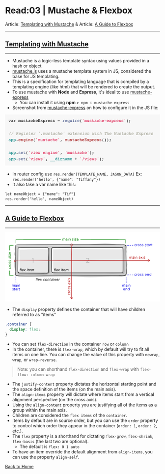 # Read:03 \| Mustache & Flexbox
Article: [Templating with Mustache](https://medium.com/@1sherlynn/javascript-templating-language-and-engine-mustache-js-with-node-and-express-f4c2530e73b2)  &  Article: [A Guide to Flexbox](https://css-tricks.com/snippets/css/a-guide-to-flexbox/) 


---
## [Templating with Mustache](https://medium.com/@1sherlynn/javascript-templating-language-and-engine-mustache-js-with-node-and-express-f4c2530e73b2)  
---
- Mustache is a logic-less template syntax using values provided in a hash or object
- [mustache.js](https://github.com/janl/mustache.js) uses a mustache template system in JS, considered the base for JS templating.
- This is a specification for templating language that is compiled by a templating engine (like html) that will be rendered to create the output.
- To use mustache with **Node** and **Express**, it's ideal to use [mustache-express](https://www.npmjs.com/package/mustache-express)
  - You can install it using **npm** `> npm i mustache-express`
- Screenshot from [mustache-express](https://www.npmjs.com/package/mustache-express) on how to configure it in the JS file:   

<img src="../images/mustacheexpress.png">

- In router config use `res.render(TEMPLATE_NAME, JASON_DATA)` Ex: `res.render('hello', {"name": "Tiffany"})`
- It also take a var name like this: 

```
let nameObject = {"name": "Tif"}
res.render('hello', nameObject)
```


---
## [A Guide to Flexbox](https://css-tricks.com/snippets/css/a-guide-to-flexbox/)  
---

<img src="../images/cssflexwords.png">

- The `display` property defines the container that will have children referred to as "items"

```css
.container {
  display: flex;
}
```

- You can set `flex-direction` in the container `row` or `column`
- In the container, there is `flex-wrap`, which by default will try to fit all items on one line. You can change the value of this property with `nowrap`, `wrap`, or `wrap-reverse`.

> Note: you can shorthand `flex-direction` and `flex-wrap` with `flex-flow: column wrap`

- The `justify-content` property dictates the horizontal starting point and the space definition of the items (on the main axis).
- The `align-items` property will dictate where items start from a vertical alignment perspective (on the cross axis).
- Using the `align-content` property you are justifying all of the items as a group within the main axis.
- Children are considered the `flex items` of the `container`.
- Items by default are in source order, but you can use the `order` property to control which order they appear in the container (`order: 1`, `order: 2`, etc.).
- The `flex` property is a shorthand for dictating `flex-grow`, `flex-shrink`, `flex-basis` (the last two are optional).
  - The default is `flex: 0 1 auto`
- To have an item override the default alignment from `align-items`, you can use the property `align-self`.


[Back to Home](README.md)
